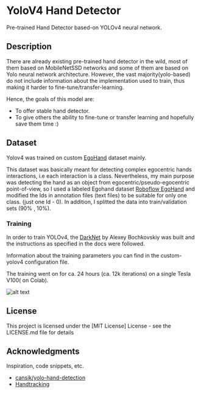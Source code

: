 # YoloV4 Hand Detector 

Pre-trained Hand Detector based-on YOLOv4 neural network.

## Description

There are already existing pre-trained hand detector in the wild, most of them based on MobileNetSSD networks and some 
of them are based on Yolo neural network architecture. However, the vast majority(yolo-based) do not include information about the 
implementation used to train, thus making it harder to fine-tune/transfer-learning.

Hence, the goals of this model are:
- To offer stable hand detector.
- To give others the ability to fine-tune or transfer learning and hopefully save them time :)


## Dataset 

Yolov4 was trained on custom [EgoHand](http://vision.soic.indiana.edu/projects/egohands/) dataset mainly.

This dataset was basically meant for detecting complex egocentric hands interactions, i.e each interaction is a class.
Nevertheless, my main purpose was detecting the hand as an object from egocentric/pseudo-egocentric point-of-view,
so I used a labeled Egohand dataset [Roboflow EgoHand](https://public.roboflow.com/object-detection/hands/1) and modified
the Ids in annotation files (text files) to be suitable for only one class. (just one Id - 0). In addition, I splitted
the data into train/validation sets (90% , 10%).

### Training

In order to train YOLOv4, the [DarkNet](https://github.com/AlexeyAB/darknet) by Alexey Bochkovskiy was built and the
instructions as specified in the docs were followed.

Information about the training parameters you can find in the custom-yolov4 configuration file.

The training went on for ca. 24 hours (ca. 12k iterations) on a single Tesla V100( on Colab).

![alt text](test-images/yolotraining.png)

## License

This project is licensed under the [MIT License] License - see the LICENSE.md file for details

## Acknowledgments

Inspiration, code snippets, etc.
* [cansik/yolo-hand-detection](https://github.com/cansik/yolo-hand-detection)
* [Handtracking](https://github.com/victordibia/handtracking)
